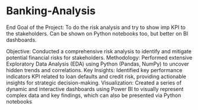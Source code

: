 # Banking-Analysis
End Goal of the Project: To do the risk analysis and try to show imp KPI to the stakeholders. Can be shown on Python notebooks too, but better on BI dashboards.

Objective: Conducted a comprehensive risk analysis to identify and mitigate potential financial risks for stakeholders.
Methodology: Performed extensive Exploratory Data Analysis (EDA) using Python (Pandas, NumPy) to uncover hidden trends and correlations.
Key Insights: Identified key performance indicators KPI related to loan defaults and credit risk, providing actionable insights for strategic decision-making.
Visualization: Created a series of dynamic and interactive dashboards using Power BI to visually represent complex data and key findings, which can also be presented via Python notebooks
